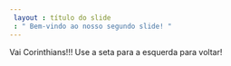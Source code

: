 ```yaml
---
 layout : título do slide
 : " Bem-vindo ao nosso segundo slide! "
---
```

Vai Corinthians!!!
Use a seta para a esquerda para voltar!
